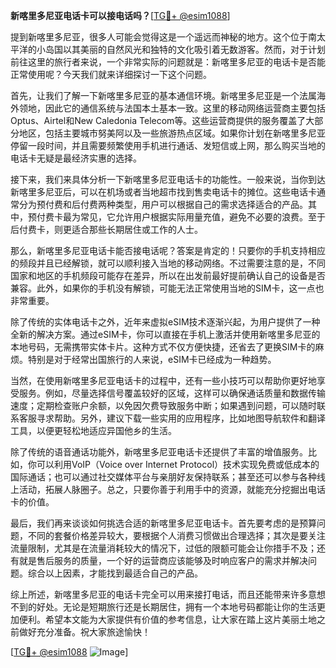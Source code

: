 **新喀里多尼亚电话卡可以接电话吗？**[[TG💪+ @esim1088](https://t.me/s/esim1088)]

提到新喀里多尼亚，很多人可能会觉得这是一个遥远而神秘的地方。这个位于南太平洋的小岛国以其美丽的自然风光和独特的文化吸引着无数游客。然而，对于计划前往这里的旅行者来说，一个非常实际的问题就是：新喀里多尼亚的电话卡是否能正常使用呢？今天我们就来详细探讨一下这个问题。

首先，让我们了解一下新喀里多尼亚的基本通信环境。新喀里多尼亚是一个法属海外领地，因此它的通信系统与法国本土基本一致。这里的移动网络运营商主要包括Optus、Airtel和New Caledonia Telecom等。这些运营商提供的服务覆盖了大部分地区，包括主要城市努美阿以及一些旅游热点区域。如果你计划在新喀里多尼亚停留一段时间，并且需要频繁使用手机进行通话、发短信或上网，那么购买当地的电话卡无疑是最经济实惠的选择。

接下来，我们来具体分析一下新喀里多尼亚电话卡的功能性。一般来说，当你到达新喀里多尼亚后，可以在机场或者当地超市找到售卖电话卡的摊位。这些电话卡通常分为预付费和后付费两种类型，用户可以根据自己的需求选择适合的产品。其中，预付费卡最为常见，它允许用户根据实际用量充值，避免不必要的浪费。至于后付费卡，则更适合那些长期居住或工作的人士。

那么，新喀里多尼亚电话卡能否接电话呢？答案是肯定的！只要你的手机支持相应的频段并且已经解锁，就可以顺利接入当地的移动网络。不过需要注意的是，不同国家和地区的手机频段可能存在差异，所以在出发前最好提前确认自己的设备是否兼容。此外，如果你的手机没有解锁，可能无法正常使用当地的SIM卡，这一点也非常重要。

除了传统的实体电话卡之外，近年来虚拟eSIM技术逐渐兴起，为用户提供了一种全新的解决方案。通过eSIM卡，你可以直接在手机上激活并使用新喀里多尼亚的本地号码，无需携带实体卡片。这种方式不仅方便快捷，还省去了更换SIM卡的麻烦。特别是对于经常出国旅行的人来说，eSIM卡已经成为一种趋势。

当然，在使用新喀里多尼亚电话卡的过程中，还有一些小技巧可以帮助你更好地享受服务。例如，尽量选择信号覆盖较好的区域，这样可以确保通话质量和数据传输速度；定期检查账户余额，以免因欠费导致服务中断；如果遇到问题，可以随时联系客服寻求帮助。另外，建议下载一些实用的应用程序，比如地图导航软件和翻译工具，以便更轻松地适应异国他乡的生活。

除了传统的语音通话功能外，新喀里多尼亚电话卡还提供了丰富的增值服务。比如，你可以利用VoIP（Voice over Internet Protocol）技术实现免费或低成本的国际通话；也可以通过社交媒体平台与亲朋好友保持联系；甚至还可以参与各种线上活动，拓展人脉圈子。总之，只要你善于利用手中的资源，就能充分挖掘出电话卡的价值。

最后，我们再来谈谈如何挑选合适的新喀里多尼亚电话卡。首先要考虑的是预算问题，不同的套餐价格差异较大，要根据个人消费习惯做出合理选择；其次是要关注流量限制，尤其是在流量消耗较大的情况下，过低的限额可能会让你措手不及；还有就是售后服务的质量，一个好的运营商应该能够及时响应客户的需求并解决问题。综合以上因素，才能找到最适合自己的产品。

综上所述，新喀里多尼亚的电话卡完全可以用来接打电话，而且还能带来许多意想不到的好处。无论是短期旅行还是长期居住，拥有一个本地号码都能让你的生活更加便利。希望本文能为大家提供有价值的参考信息，让大家在踏上这片美丽土地之前做好充分准备。祝大家旅途愉快！

[[TG💪+ @esim1088](https://t.me/s/esim1088) ![Image](https://i.postimg.cc/4NQfJmqS/Snipaste-2025-05-13-00-14-12.png)]
